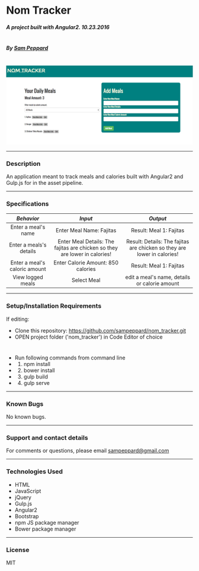 # **Nom Tracker**

##### A project built with Angular2. 10.23.2016
#
##### By [Sam Peppard](https://github.com/sampeppard)
#
![screenshot of project main page](resources/images/demo-screenshot.jpg)

----
### **Description**

An application meant to track meals and calories built with Angular2 and Gulp.js for in the asset pipeline.

----
### **Specifications**
| _Behavior_ | _Input_ | _Output_ |
|:---------------------------------------------------------------------:|:---------------------------------------------------------------------------:|:-------------------------------------------------------------------------------------------------------------------:|
| Enter a meal's name | Enter Meal Name: Fajitas | Result: Meal 1: Fajitas |
| Enter a meals's details | Enter Meal Details: The fajitas are chicken so they are lower in calories! | Result: Details: The fajitas are chicken so they are lower in calories! |
| Enter a meal's caloric amount | Enter Calorie Amount: 850 calories | Result: Meal 1: Fajitas |
| View logged meals | Select Meal | edit a meal's name, details or calorie amount |

----
### **Setup/Installation Requirements**

If editing:
* Clone this repository: https://github.com/sampeppard/nom_tracker.git
* OPEN project folder ('nom_tracker') in Code Editor of choice
#
* Run following commands from command line
* 1. npm install
* 2. bower install
* 3. gulp build
* 4. gulp serve

----

### **Known Bugs**

No known bugs.

----
### **Support and contact details**

For comments or questions, please email sampeppard@gmail.com

----
### **Technologies Used**

* HTML
* JavaScript
* jQuery
* Gulp.js
* Angular2
* Bootstrap
* npm JS package manager
* Bower package manager
----
### **License**

MIT
